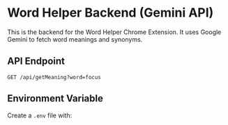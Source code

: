 # Word Helper Backend (Gemini API)

This is the backend for the Word Helper Chrome Extension. It uses Google Gemini to fetch word meanings and synonyms.

## API Endpoint

`GET /api/getMeaning?word=focus`

## Environment Variable

Create a `.env` file with:

